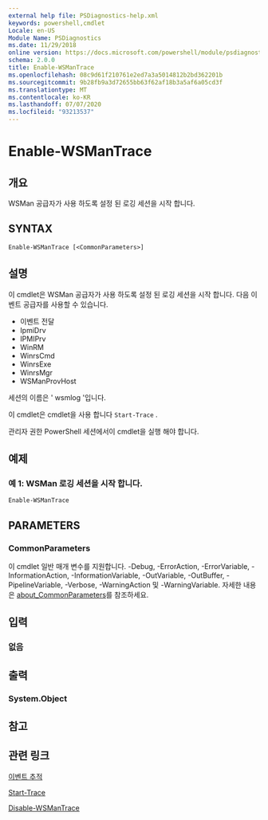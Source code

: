 ```yaml
---
external help file: PSDiagnostics-help.xml
keywords: powershell,cmdlet
Locale: en-US
Module Name: PSDiagnostics
ms.date: 11/29/2018
online version: https://docs.microsoft.com/powershell/module/psdiagnostics/enable-wsmantrace?view=powershell-5.1&WT.mc_id=ps-gethelp
schema: 2.0.0
title: Enable-WSManTrace
ms.openlocfilehash: 08c9d61f210761e2ed7a3a5014812b2bd362201b
ms.sourcegitcommit: 9b28fb9a3d72655bb63f62af18b3a5af6a05cd3f
ms.translationtype: MT
ms.contentlocale: ko-KR
ms.lasthandoff: 07/07/2020
ms.locfileid: "93213537"
---
```

# Enable-WSManTrace

## 개요
WSMan 공급자가 사용 하도록 설정 된 로깅 세션을 시작 합니다.

## SYNTAX

```
Enable-WSManTrace [<CommonParameters>]
```

## 설명
이 cmdlet은 WSMan 공급자가 사용 하도록 설정 된 로깅 세션을 시작 합니다. 다음 이벤트 공급자를 사용할 수 있습니다.

- 이벤트 전달
- IpmiDrv
- IPMIPrv
- WinRM
- WinrsCmd
- WinrsExe
- WinrsMgr
- WSManProvHost

세션의 이름은 ' wsmlog '입니다.

이 cmdlet은 cmdlet을 사용 합니다 `Start-Trace` .

관리자 권한 PowerShell 세션에서이 cmdlet을 실행 해야 합니다.

## 예제

### 예 1: WSMan 로깅 세션을 시작 합니다.

```powershell
Enable-WSManTrace
```

## PARAMETERS

### CommonParameters

이 cmdlet 일반 매개 변수를 지원합니다. -Debug, -ErrorAction, -ErrorVariable, -InformationAction, -InformationVariable, -OutVariable, -OutBuffer, -PipelineVariable, -Verbose, -WarningAction 및 -WarningVariable. 자세한 내용은 [about_CommonParameters](https://go.microsoft.com/fwlink/?LinkID=113216)를 참조하세요.

## 입력

### 없음

## 출력

### System.Object

## 참고

## 관련 링크

[이벤트 추적](/windows/desktop/ETW/event-tracing-portal)

[Start-Trace](start-trace.md)

[Disable-WSManTrace](Disable-WSManTrace.md)
